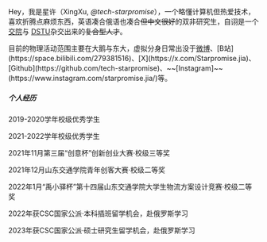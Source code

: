 Hey，我是星许（XingXu, _@tech-starpromise_），一个略懂计算机但热爱技术，喜欢折腾点麻烦东西，英语凑合俄语也凑合~~但中文很好~~的双非研究生，自诩是一个[交院](https://baike.baidu.com/item/%E5%B1%B1%E4%B8%9C%E4%BA%A4%E9%80%9A%E5%AD%A6%E9%99%A2/1241424)与 [DSTU](https://baike.baidu.com/item/%E9%A1%BF%E6%B2%B3%E5%9B%BD%E7%AB%8B%E6%8A%80%E6%9C%AF%E5%A4%A7%E5%AD%A6/6988279)杂交出来的~~复合型人才~~。


目前的物理活动范围主要在大鹅与东大，虚拟分身日常出没于[微博]([https://weibo.com/huxpro](https://weibo.com/u/3265066500))、[B站](https://space.bilibili.com/279381516)、[X](https://x.com/Starpromise.jia)、[Github](https://github.com/tech-starpromise)、~~[Instagram]~~(https://www.instagram.com/starpromise.jia/)等。


##### 个人经历
2019-2020学年校级优秀学生

2021-2022学年校级优秀学生

2021年11月第三届“创意杯”创新创业大赛·校级三等奖

2021年12月山东交通学院青年创客大赛·校级二等奖

2022年1月“禹小驿杯”第十四届山东交通学院大学生物流方案设计竞赛·校级二等奖

2022年获CSC国家公派·本科插班留学机会，赴俄罗斯学习

2023年获CSC国家公派·硕士研究生留学机会，赴俄罗斯学习

